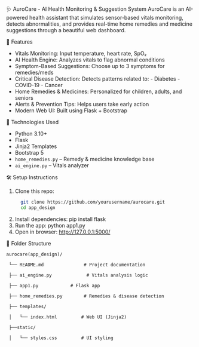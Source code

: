  🩺 AuroCare - AI Health Monitoring & Suggestion System
       AuroCare is an AI-powered health assistant that simulates sensor-based vitals monitoring, detects abnormalities,
       and provides real-time home remedies and medicine suggestions through a beautiful web dashboard.


🚀 Features
-  Vitals Monitoring: Input temperature, heart rate, SpO₂
-  AI Health Engine: Analyzes vitals to flag abnormal conditions
-  Symptom-Based Suggestions: Choose up to 3 symptoms for remedies/meds
 - Critical Disease Detection: Detects patterns related to:
       - Diabetes
       - COVID-19
       - Cancer
- Home Remedies & Medicines: Personalized for children, adults, and seniors
- Alerts & Prevention Tips: Helps users take early action
- Modern Web UI: Built using Flask + Bootstrap



🧠 Technologies Used

- Python 3.10+
- Flask
- Jinja2 Templates
- Bootstrap 5
- `home_remedies.py` – Remedy & medicine knowledge base
- `ai_engine.py` – Vitals analyzer


🛠️ Setup Instructions

1. Clone this repo:
     ```bash
       git clone https://github.com/yourusername/aurocare.git
       cd app_design
2. Install dependencies:
       pip install flask
3. Run the app:
	   python app1.py
4. Open in browser:
	   http://127.0.0.1:5000/


📁 Folder Structure
       
	aurocare(app_design)/
        
	 └── README.md               # Project documentation
	 
     ├── ai_engine.py             # Vitals analysis logic
         
	 ├── app1.py		    # Flask app
         
	 ├── home_remedies.py        # Remedies & disease detection
         
	 ├── templates/
         
	 │   └── index.html         # Web UI (Jinja2) 
         
	 ├──static/
         
	 │   └── styles.css         # UI styling
         
	 
